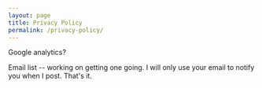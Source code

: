 ```yaml
---
layout: page
title: Privacy Policy
permalink: /privacy-policy/
---
```

Google analytics?

Email list -- working on getting one going. I will only use your email to notify you when I post. That's it.